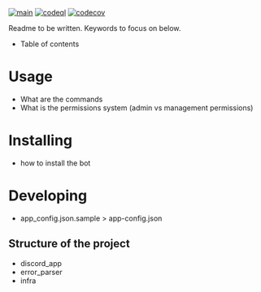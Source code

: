 [![main](https://github.com/lesteenman/discord-bot-eternal-guesses/actions/workflows/main.yml/badge.svg)](https://github.com/lesteenman/discord-bot-eternal-guesses/actions/workflows/main.yml)
[![codeql](https://github.com/lesteenman/discord-bot-eternal-guesses/actions/workflows/codeql-analysis.yml/badge.svg)](https://github.com/lesteenman/discord-bot-eternal-guesses/actions/workflows/codeql-analysis.yml)
[![codecov](https://codecov.io/gh/lesteenman/discord-bot-eternal-guesses/branch/main/graph/badge.svg?token=BWMVENG40H)](https://codecov.io/gh/lesteenman/discord-bot-eternal-guesses)

Readme to be written. Keywords to focus on below.

- Table of contents

# Usage

- What are the commands
- What is the permissions system (admin vs management permissions)

# Installing

- how to install the bot

# Developing

- app_config.json.sample > app-config.json

## Structure of the project

- discord_app
- error_parser
- infra
